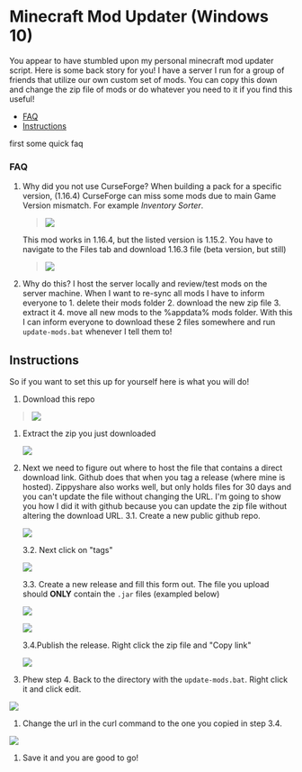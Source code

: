 # Minecraft Mod Updater (Windows 10)

You appear to have stumbled upon my personal minecraft mod updater script. Here is some back story for you! I have a server I run for a group of friends that utilize our own custom set of mods. You can copy this down and change the zip file of mods or do whatever you need to it if you find this useful!

- [FAQ](#FAQ)
- [Instructions](#Instructions)

first some quick faq

### FAQ

1. Why did you not use CurseForge?
   When building a pack for a specific version, (1.16.4) CurseForge can miss some mods due to main Game Version mismatch. For example _Inventory Sorter_.

   > ![](https://i.imgur.com/8Q1Upwz.png)

   This mod works in 1.16.4, but the listed version is 1.15.2. You have to navigate to the Files tab and download 1.16.3 file (beta version, but still)

   > ![](https://i.imgur.com/H9hn7dM.png)

1. Why do this?
   I host the server locally and review/test mods on the server machine. When I want to re-sync all mods I have to inform everyone to 1. delete their mods folder 2. download the new zip file 3. extract it 4. move all new mods to the %appdata% mods folder.
   With this I can inform everyone to download these 2 files somewhere and run `update-mods.bat` whenever I tell them to!

## Instructions

So if you want to set this up for yourself here is what you will do!

1. Download this repo

> ![](https://i.imgur.com/nNEbUhb.png)

1. Extract the zip you just downloaded

   ![](https://i.imgur.com/xI3ll9g.png)

1. Next we need to figure out where to host the file that contains a direct download link. Github does that when you tag a release (where mine is hosted). Zippyshare also works well, but only holds files for 30 days and you can't update the file without changing the URL. I'm going to show you how I did it with github because you can update the zip file without altering the download URL.
   3.1. Create a new public github repo.

   ![](https://i.imgur.com/oAQP5sZ.png)

   3.2. Next click on "tags"

   ![](https://i.imgur.com/bTXjiZQ.png)

   3.3. Create a new release and fill this form out. The file you upload should **ONLY** contain the `.jar` files (exampled below)

   ![](https://i.imgur.com/ZDTM6K8.png)

   ![](https://i.imgur.com/Wmhr5DW.gif)

   3.4.Publish the release. Right click the zip file and "Copy link"

   ![](https://i.imgur.com/9AaSgai.png)

1. Phew step 4. Back to the directory with the `update-mods.bat`. Right click it and click edit.

![](https://i.imgur.com/bA20dKK.png)

1. Change the url in the curl command to the one you copied in step 3.4.

![](https://i.imgur.com/RtSkUCT.png)

1. Save it and you are good to go!
